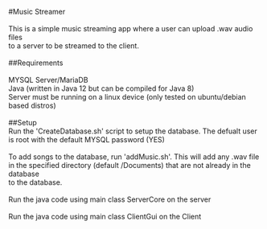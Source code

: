 #Music Streamer
<br>
<br> This is a simple music streaming app where a user can upload .wav audio files <br>
to a server to be streamed to the client.
<br><br> 
##Requirements
<br>
<br>MYSQL Server/MariaDB 
<br>Java (written in Java 12 but can be compiled for Java 8)
<br>Server must be running on a linux device (only tested on ubuntu/debian based distros)
<br><br>
##Setup
<br>Run the 'CreateDatabase.sh' script to setup the database. The defualt user<br>
is root with the default MYSQL password (YES)
<br>
<br>To add songs to the database, run 'addMusic.sh'. This will add any .wav file<br>
in the specified directory (default /Documents) that are not already in the database <br>
to the database.
<br><br>
Run the java code using main class ServerCore on the server
<br><br>
Run the java code using main class ClientGui on the Client
